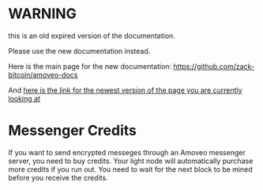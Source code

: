WARNING
========

this is an old expired version of the documentation.

Please use the new documentation instead. 

Here is the main page for the new documentation: https://github.com/zack-bitcoin/amoveo-docs 

And [here is the link for the newest version of the page you are currently looking at](https://github.com/zack-bitcoin/amoveo-docs/blob/master//light_node/glossary/messenger_credits.md)

Messenger Credits
=========

If you want to send encrypted messeges through an Amoveo messenger server, you need to buy credits.
Your light node will automatically purchase more credits if you run out. You need to wait for the next block to be mined before you receive the credits.